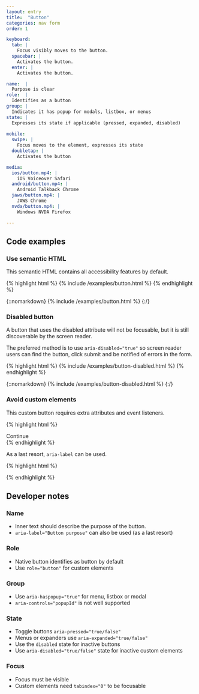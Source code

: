 ```yaml
---
layout: entry
title:  "Button"
categories: nav form
order: 1

keyboard:
  tab: |
    Focus visibly moves to the button.
  spacebar: |
    Activates the button.
  enter: |
    Activates the button.

name:  |
  Purpose is clear
role:  |
  Identifies as a button
group: |
  Indicates it has popup for modals, listbox, or menus
state: |
  Expresses its state if applicable (pressed, expanded, disabled)
          
mobile:
  swipe: |
    Focus moves to the element, expresses its state
  doubletap: |
    Activates the button

media:
  ios/button.mp4: |
    iOS Voiceover Safari
  android/button.mp4: |
    Android Talkback Chrome
  jaws/button.mp4: |
    JAWS Chrome
  nvda/button.mp4: |
    Windows NVDA Firefox

---
```



## Code examples

### Use semantic HTML
This semantic HTML contains all accessibility features by default.

{% highlight html %}
{% include /examples/button.html %}
{% endhighlight %}

{::nomarkdown}
{% include /examples/button.html %}
{:/}

### Disabled button
A button that uses the disabled attribute will not be focusable, but it is still discoverable by the screen reader.

The preferred method is to use `aria-disabled="true"` so screen reader users can find the button, click submit and be notified of errors in the form.

{% highlight html %}
{% include /examples/button-disabled.html %}
{% endhighlight %}

{::nomarkdown}
{% include /examples/button-disabled.html %}
{:/}

### Avoid custom elements
This custom button requires extra attributes and event listeners.

{% highlight html %}
<div role="button" tabindex="0">
  Continue
</div>
{% endhighlight %}

As a last resort, `aria-label` can be used.

{% highlight html %}
<div role="button" tabindex="0" aria-label="Continue">
  <!-- icon or whatever -->
</div>
{% endhighlight %}


## Developer notes

### Name
- Inner text should describe the purpose of the button.
- `aria-label="Button purpose"` can also be used (as a last resort)

### Role
- Native button identifies as button by default
- Use `role="button"` for custom elements

### Group
- Use `aria-haspopup="true"` for menu, listbox or modal
- `aria-controls="popupId"` is not well supported

### State
- Toggle buttons `aria-pressed="true/false"`
- Menus or expanders use `aria-expanded="true/false"` 
- Use the `disabled` state for inactive buttons 
- Use `aria-disabled="true/false"` state for inactive custom elements 

### Focus
- Focus must be visible
- Custom elements need `tabindex="0"` to be focusable

